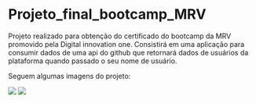 # Projeto_final_bootcamp_MRV
Projeto realizado para obtenção do certificado do bootcamp da MRV promovido pela Digital innovation one. Consistirá em uma aplicação para consumir dados de uma api do github que retornará dados de usuários da plataforma quando passado o seu nome de usuário.

Seguem algumas imagens do projeto:

<img src = "./github-app/img/imagem1"/>

<img src = "./github-app/img/imagem2"/>


